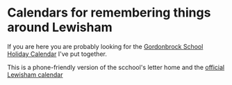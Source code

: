 # Calendars for remembering things around Lewisham 

If you are here you are probably looking for the [Gordonbrock School Holiday Calendar](school-holidays.ics) I've put together.

This is a phone-friendly version of the scchool's letter home and the [official Lewisham calendar](https://lewisham.gov.uk/myservices/education/schools/term-dates/term-dates-21-22)
